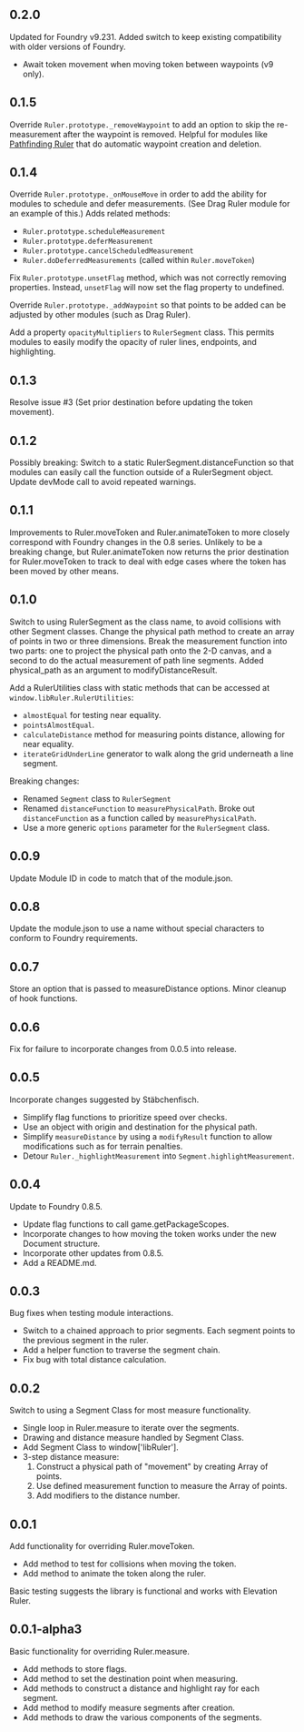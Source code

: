 ## 0.2.0
Updated for Foundry v9.231. Added switch to keep existing compatibility with older versions of Foundry.
- Await token movement when moving token between waypoints (v9 only).

## 0.1.5
Override `Ruler.prototype._removeWaypoint` to add an option to skip the re-measurement after the waypoint is removed. Helpful for modules like [Pathfinding Ruler](https://github.com/mothringer/foundry-vtt-pathfinding-ruler) that do automatic waypoint creation and deletion.

## 0.1.4
Override `Ruler.prototype._onMouseMove` in order to add the ability for modules to schedule and defer measurements. (See Drag Ruler module for an example of this.) Adds related methods:
- `Ruler.prototype.scheduleMeasurement`
- `Ruler.prototype.deferMeasurement`
- `Ruler.prototype.cancelScheduledMeasurement`
- `Ruler.doDeferredMeasurements` (called within `Ruler.moveToken`)

Fix `Ruler.prototype.unsetFlag` method, which was not correctly removing properties. Instead, `unsetFlag` will now set the flag property to undefined.

Override `Ruler.prototype._addWaypoint` so that points to be added can be adjusted by other modules (such as Drag Ruler).

Add a property `opacityMultipliers` to `RulerSegment` class. This permits modules to easily modify the opacity of ruler lines, endpoints, and highlighting. 

## 0.1.3
Resolve issue #3 (Set prior destination before updating the token movement).

## 0.1.2
Possibly breaking: Switch to a static RulerSegment.distanceFunction so that modules can easily call the function outside of a RulerSegment object. 
Update devMode call to avoid repeated warnings. 

## 0.1.1
Improvements to Ruler.moveToken and Ruler.animateToken to more closely correspond with Foundry changes in the 0.8 series. Unlikely to be a breaking change, but Ruler.animateToken now returns the prior destination for Ruler.moveToken to track to deal with edge cases where the token has been moved by other means.

## 0.1.0
Switch to using RulerSegment as the class name, to avoid collisions with other Segment classes. Change the physical path method to create an array of points in two or three dimensions. Break the measurement function into two parts: one to project the physical path onto the 2-D canvas, and a second to do the actual measurement of path line segments. Added physical_path as an argument to modifyDistanceResult. 

Add a RulerUtilities class with static methods that can be accessed at `window.libRuler.RulerUtilities`:
- `almostEqual` for testing near equality.
- `pointsAlmostEqual`.
- `calculateDistance` method for measuring points distance, allowing for near equality.
- `iterateGridUnderLine` generator to walk along the grid underneath a line segment.

Breaking changes:
- Renamed `Segment` class to `RulerSegment`
- Renamed `distanceFunction` to `measurePhysicalPath`. Broke out `distanceFunction` as a function called by `measurePhysicalPath`.    
- Use a more generic `options` parameter for the `RulerSegment` class.


## 0.0.9
Update Module ID in code to match that of the module.json. 

## 0.0.8
Update the module.json to use a name without special characters to conform to Foundry requirements.

## 0.0.7
Store an option that is passed to measureDistance options. Minor cleanup of hook functions.

## 0.0.6
Fix for failure to incorporate changes from 0.0.5 into release.

## 0.0.5
Incorporate changes suggested by Stäbchenfisch. 
- Simplify flag functions to prioritize speed over checks.
- Use an object with origin and destination for the physical path.
- Simplify `measureDistance` by using a `modifyResult` function to allow 
    modifications such as for terrain penalties.
- Detour `Ruler._highlightMeasurement` into `Segment.highlightMeasurement`.

## 0.0.4
Update to Foundry 0.8.5.
- Update flag functions to call game.getPackageScopes.
- Incorporate changes to how moving the token works under the new Document structure.
- Incorporate other updates from 0.8.5.
- Add a README.md.

## 0.0.3
Bug fixes when testing module interactions.
- Switch to a chained approach to prior segments. Each segment points to the previous segment in the ruler.
- Add a helper function to traverse the segment chain.
- Fix bug with total distance calculation.

## 0.0.2
Switch to using a Segment Class for most measure functionality.
- Single loop in Ruler.measure to iterate over the segments.
- Drawing and distance measure handled by Segment Class.
- Add Segment Class to window['libRuler'].
- 3-step distance measure:
  1. Construct a physical path of "movement" by creating Array of points. 
  2. Use defined measurement function to measure the Array of points.
  3. Add modifiers to the distance number.


## 0.0.1
Add functionality for overriding Ruler.moveToken.
- Add method to test for collisions when moving the token.
- Add method to animate the token along the ruler.

Basic testing suggests the library is functional and works with Elevation Ruler.

## 0.0.1-alpha3

Basic functionality for overriding Ruler.measure.

- Add methods to store flags.
- Add method to set the destination point when measuring.
- Add methods to construct a distance and highlight ray for each segment.
- Add method to modify measure segments after creation.
- Add methods to draw the various components of the segments.

